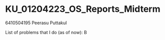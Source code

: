 # KU_01204223_OS_Reports_Midterm 
6410504195 Peerasu Puttakul

List of problems that I do (as of now): B
